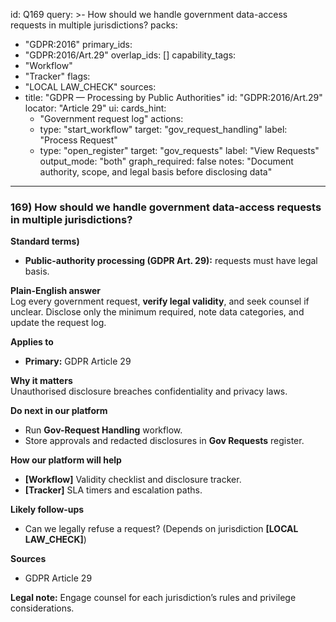 id: Q169
query: >-
  How should we handle government data-access requests in multiple jurisdictions?
packs:
  - "GDPR:2016"
primary_ids:
  - "GDPR:2016/Art.29"
overlap_ids: []
capability_tags:
  - "Workflow"
  - "Tracker"
flags:
  - "LOCAL LAW_CHECK"
sources:
  - title: "GDPR — Processing by Public Authorities"
    id: "GDPR:2016/Art.29"
    locator: "Article 29"
ui:
  cards_hint:
    - "Government request log"
  actions:
    - type: "start_workflow"
      target: "gov_request_handling"
      label: "Process Request"
    - type: "open_register"
      target: "gov_requests"
      label: "View Requests"
output_mode: "both"
graph_required: false
notes: "Document authority, scope, and legal basis before disclosing data"
---
### 169) How should we handle government data-access requests in multiple jurisdictions?

**Standard terms)**  
- **Public-authority processing (GDPR Art. 29):** requests must have legal basis.

**Plain-English answer**  
Log every government request, **verify legal validity**, and seek counsel if unclear. Disclose only the minimum required, note data categories, and update the request log.

**Applies to**  
- **Primary:** GDPR Article 29

**Why it matters**  
Unauthorised disclosure breaches confidentiality and privacy laws.

**Do next in our platform**  
- Run **Gov-Request Handling** workflow.  
- Store approvals and redacted disclosures in **Gov Requests** register.

**How our platform will help**  
- **[Workflow]** Validity checklist and disclosure tracker.  
- **[Tracker]** SLA timers and escalation paths.

**Likely follow-ups**  
- Can we legally refuse a request? (Depends on jurisdiction **[LOCAL LAW_CHECK]**)

**Sources**  
- GDPR Article 29

**Legal note:** Engage counsel for each jurisdiction’s rules and privilege considerations.  
